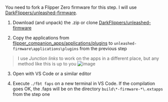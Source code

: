 You need to fork a Flipper Zero firmware for this step. I will use [DarkFlippers/unleashed-firmware](https://github.com/DarkFlippers/unleashed-firmware).

1. Download (and unpack) the .zip or clone [DarkFlippers/unleashed-firmware](https://github.com/DarkFlippers/unleashed-firmware)

2. Copy the applications from [flipper_companion_apps/applications/plugins](https://github.com/eried/flipperzero-mayhem/tree/master/flipper_companion_apps/applications/plugins) to `unleashed-firmware\applications\plugins` from the previous step

> I use _Junction links_ to work on the apps in a different place, but any method like this is up to you
> ![image](https://user-images.githubusercontent.com/1091420/220391415-65dba323-e729-4d03-8f41-5fbedd42ea6a.png)

3. Open with VS Code or a similar editor

3. Execute `./fbt faps` on a new terminal in VS Code. If the compilation goes OK, the .faps will be on the directory `build\*-firmware-*\.extapps` from the step one